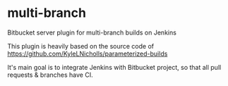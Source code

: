 # multi-branch
Bitbucket server plugin for multi-branch builds on Jenkins

This plugin is heavily based on the source code of https://github.com/KyleLNicholls/parameterized-builds

It's main goal is to integrate Jenkins with Bitbucket project, so that all pull requests & branches have CI.
